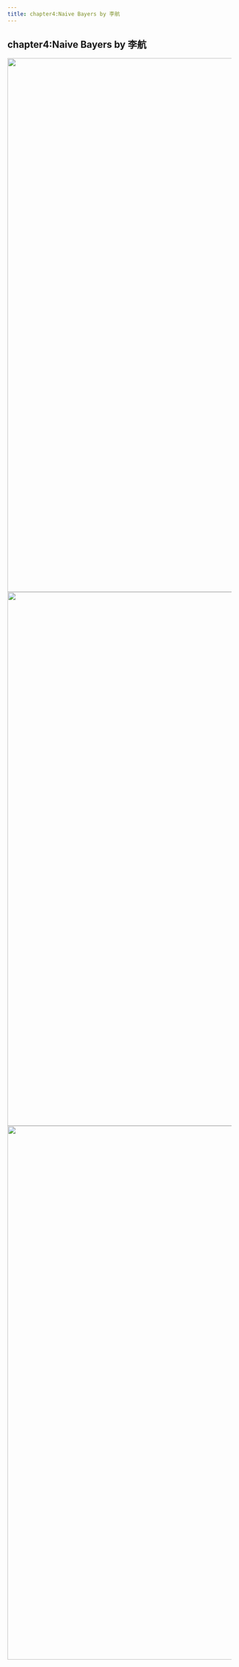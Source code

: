 ```yaml
---
title: chapter4:Naive Bayers by 李航
---
```

## chapter4:Naive Bayers by 李航
    
<a href="https://sm.ms/image/ohIlVYuGPvzySgZ" target="_blank"><img src="https://i.loli.net/2019/09/01/ohIlVYuGPvzySgZ.png" width="1200"></a>
<a href="https://sm.ms/image/J1xndafOWMD6SPu" target="_blank"><img src="https://i.loli.net/2019/09/01/J1xndafOWMD6SPu.png" width="1200"></a>
<a href="https://sm.ms/image/2nxU5DRareW1gkL" target="_blank"><img src="https://i.loli.net/2019/09/01/2nxU5DRareW1gkL.png" width="1200"></a>



  